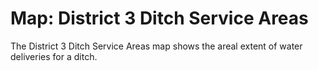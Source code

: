 # Map: District 3 Ditch Service Areas

The District 3 Ditch Service Areas map shows the areal extent of water deliveries for a ditch.
